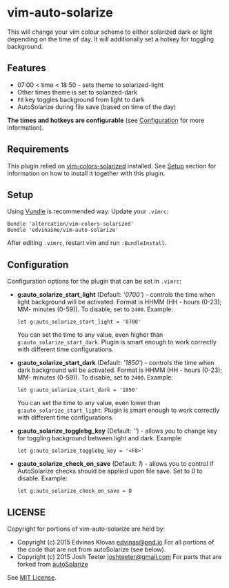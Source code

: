 # vim-auto-solarize

This will change your vim colour scheme to either solarized dark or light
depending on the time of day. It will additionally set a hotkey for
toggling background.

## Features

- 07:00 < time < 18:50 - sets theme to solarized-light
- Other times theme is set to solarized-dark
- `F8` key toggles background from light to dark
- AutoSolarize during file save (based on time of the day)

**The times and hotkeys are configurable** (see
[Configuration](#Configuration) for more information).

## Requirements

This plugin relied on
[vim-colors-solarized](http://ethanschoonover.com/solarized/vim-colors-solarized)
installed. See [Setup](#Setup) section for information on how to install it
together with this plugin.

## Setup

Using [Vundle](https://github.com/gmarik/Vundle.vim) is recommended way.
Update your `.vimrc`:

```vim
Bundle 'altercation/vim-colors-solarized'
Bundle 'edvinasme/vim-auto-solarize'
```

After editing `.vimrc`, restart vim and run `:BundleInstall`.

## Configuration

Configuration options for the plugin that can be set in `.vimrc`:

- **g:auto_solarize_start_light** (Default: *'0700'*) - controls the time when
  light background will be activated. Format is HHMM (HH - hours (0-23); MM-
  minutes (0-59)). To disable, set to `2400`. Example:

   ```vim
   let g:auto_solarize_start_light = '0700'
   ```

   You can set the time to any value, even higher than
   `g:auto_solarize_start_dark`. Plugin is smart enough to work correctly with
   different time configurations.

- **g:auto_solarize_start_dark** (Default: *'1850'*) - controls the time when
  dark background will be activated. Format is HHMM (HH - hours (0-23); MM-
  minutes (0-59)). To disable, set to `2400`. Example:

     ```vim
    let g:auto_solarize_start_dark = '1850'
    ```

   You can set the time to any value, even lower than
   `g:auto_solarize_start_light`. Plugin is smart enough to work correctly with
   different time configurations.


- **g:auto_solarize_togglebg_key** (Default: *'<F8>'*) - allows you to change
  key for toggling background between light and dark. Example:

    ```vim
    let g:auto_solarize_togglebg_key = '<F8>'
    ```

- **g:auto_solarize_check_on_save** (Default: *1*) - allows you to control
  if AutoSolarize checks should be applied upon file save. Set to *0* to
  disable. Example:

    ```vim
    let g:auto_solarize_check_on_save = 0
    ```


## LICENSE

Copyright for portions of vim-auto-solarize are held by:
- Copyright (c) 2015 Edvinas Klovas <edvinas@pnd.io>
  For all portions of the code that are not from autoSolarize (see below).
- Copyright (c) 2015 Josh Teeter <joshteeter@gmail.com>
  For parts that are forked from
  [autoSolarize](www.vim.org/scripts/script.php?script_id=5210)

See [MIT License](LICENSE).
